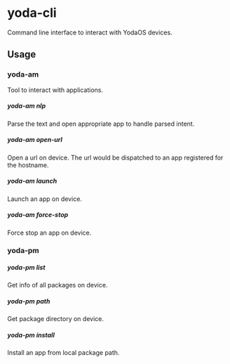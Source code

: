 # yoda-cli

Command line interface to interact with YodaOS devices.

## Usage

### yoda-am

Tool to interact with applications.

##### yoda-am nlp <text>

Parse the text and open appropriate app to handle parsed intent.

##### yoda-am open-url <url>

Open a url on device. The url would be dispatched to an app registered for the hostname.

##### yoda-am launch <package-name>

Launch an app on device.

##### yoda-am force-stop <package-name>

Force stop an app on device.


### yoda-pm

##### yoda-pm list

Get info of all packages on device.

##### yoda-pm path <package-name>

Get package directory on device.

##### yoda-pm install <package-local-path>

Install an app from local package path.
